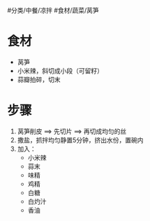 #分类/中餐/凉拌 #食材/蔬菜/莴笋 

# 食材
- 莴笋
- 小米辣，斜切成小段（可留籽）
- 蒜瓣拍碎，切末
# 步骤
1. 莴笋削皮 ==> 先切片 ==> 再切成均匀的丝
2. 撒盐，抓拌均匀静置5分钟，挤出水份，置碗内
3. 加入：
   - 小米辣
   - 蒜末
   - 味精
   - 鸡精
   - 白糖
   - 白灼汁
   - 香油